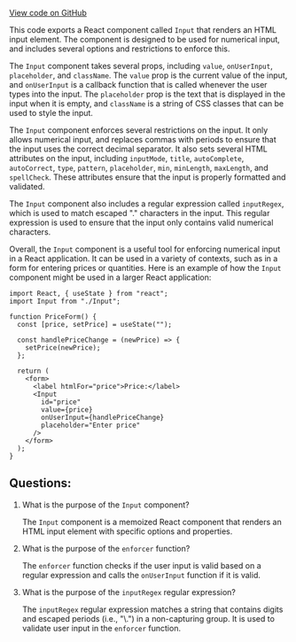 [View code on GitHub](zoo-labs/zoo/blob/master/core/src/components/Input/Numeric/index.tsx)

This code exports a React component called `Input` that renders an HTML input element. The component is designed to be used for numerical input, and includes several options and restrictions to enforce this. 

The `Input` component takes several props, including `value`, `onUserInput`, `placeholder`, and `className`. The `value` prop is the current value of the input, and `onUserInput` is a callback function that is called whenever the user types into the input. The `placeholder` prop is the text that is displayed in the input when it is empty, and `className` is a string of CSS classes that can be used to style the input.

The `Input` component enforces several restrictions on the input. It only allows numerical input, and replaces commas with periods to ensure that the input uses the correct decimal separator. It also sets several HTML attributes on the input, including `inputMode`, `title`, `autoComplete`, `autoCorrect`, `type`, `pattern`, `placeholder`, `min`, `minLength`, `maxLength`, and `spellCheck`. These attributes ensure that the input is properly formatted and validated.

The `Input` component also includes a regular expression called `inputRegex`, which is used to match escaped "." characters in the input. This regular expression is used to ensure that the input only contains valid numerical characters.

Overall, the `Input` component is a useful tool for enforcing numerical input in a React application. It can be used in a variety of contexts, such as in a form for entering prices or quantities. Here is an example of how the `Input` component might be used in a larger React application:

```
import React, { useState } from "react";
import Input from "./Input";

function PriceForm() {
  const [price, setPrice] = useState("");

  const handlePriceChange = (newPrice) => {
    setPrice(newPrice);
  };

  return (
    <form>
      <label htmlFor="price">Price:</label>
      <Input
        id="price"
        value={price}
        onUserInput={handlePriceChange}
        placeholder="Enter price"
      />
    </form>
  );
}
```
## Questions: 
 1. What is the purpose of the `Input` component?
    
    The `Input` component is a memoized React component that renders an HTML input element with specific options and properties.

2. What is the purpose of the `enforcer` function?
    
    The `enforcer` function checks if the user input is valid based on a regular expression and calls the `onUserInput` function if it is valid.

3. What is the purpose of the `inputRegex` regular expression?
    
    The `inputRegex` regular expression matches a string that contains digits and escaped periods (i.e., "\\.") in a non-capturing group. It is used to validate user input in the `enforcer` function.